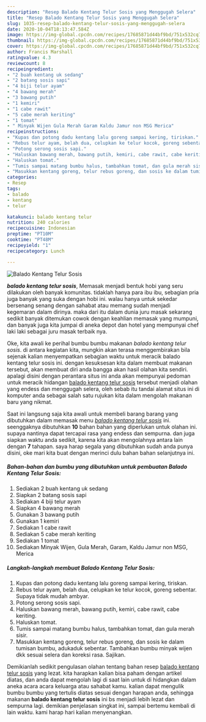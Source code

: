 ```yaml
---
description: "Resep Balado Kentang Telur Sosis yang Menggugah Selera"
title: "Resep Balado Kentang Telur Sosis yang Menggugah Selera"
slug: 1035-resep-balado-kentang-telur-sosis-yang-menggugah-selera
date: 2020-10-04T18:13:47.584Z
image: https://img-global.cpcdn.com/recipes/17685871d44bf9bd/751x532cq70/balado-kentang-telur-sosis-foto-resep-utama.jpg
thumbnail: https://img-global.cpcdn.com/recipes/17685871d44bf9bd/751x532cq70/balado-kentang-telur-sosis-foto-resep-utama.jpg
cover: https://img-global.cpcdn.com/recipes/17685871d44bf9bd/751x532cq70/balado-kentang-telur-sosis-foto-resep-utama.jpg
author: Francis Marshall
ratingvalue: 4.3
reviewcount: 8
recipeingredient:
- "2 buah kentang uk sedang"
- "2 batang sosis sapi"
- "4 biji telur ayam"
- "4 bawang merah"
- "3 bawang putih"
- "1 kemiri"
- "1 cabe rawit"
- "5 cabe merah keriting"
- "1 tomat"
- " Minyak Wijen Gula Merah Garam Kaldu Jamur non MSG Merica"
recipeinstructions:
- "Kupas dan potong dadu kentang lalu goreng sampai kering, tiriskan."
- "Rebus telur ayam, belah dua, celupkan ke telur kocok, goreng sebentar. Supaya tidak mudah ambyar."
- "Potong serong sosis sapi."
- "Haluskan bawang merah, bawang putih, kemiri, cabe rawit, cabe keriting."
- "Haluskan tomat."
- "Tumis sampai matang bumbu halus, tambahkan tomat, dan gula merah sisir."
- "Masukkan kentang goreng, telur rebus goreng, dan sosis ke dalam tumisan bumbu, adukaduk sebentar. Tambahkan bumbu minyak wijen dkk sesuai selera dan koreksi rasa. Sajikan."
categories:
- Resep
tags:
- balado
- kentang
- telur

katakunci: balado kentang telur 
nutrition: 240 calories
recipecuisine: Indonesian
preptime: "PT10M"
cooktime: "PT48M"
recipeyield: "1"
recipecategory: Lunch

---
```



![Balado Kentang Telur Sosis](https://img-global.cpcdn.com/recipes/17685871d44bf9bd/751x532cq70/balado-kentang-telur-sosis-foto-resep-utama.jpg)

<b><i>balado kentang telur sosis</i></b>, Memasak menjadi bentuk hobi yang seru dilakukan oleh banyak komunitas. tidaklah hanya para ibu ibu, sebagian pria juga banyak yang suka dengan hobi ini. walau hanya untuk sekedar bersenang senang dengan sahabat atau memang sudah menjadi kegemaran dalam dirinya. maka dari itu dalam dunia juru masak sekarang sedikit banyak ditemukan cowok dengan keahlian memasak yang mumpuni, dan banyak juga kita jumpai di aneka depot dan hotel yang mempunyai chef laki laki sebagai juru masak terbaik nya.

Oke, kita awali ke perihal bumbu bumbu makanan <i>balado kentang telur sosis</i>. di antara kegiatan kita, mungkin akan terasa menggembirakan bila sejenak kalian menyempatkan sebagian waktu untuk meracik balado kentang telur sosis ini. dengan kesuksesan kita dalam membuat makanan tersebut, akan membuat diri anda bangga akan hasil olahan kita sendiri. apalagi disini dengan perantara situs ini anda akan mempunyai pedoman untuk meracik hidangan <u>balado kentang telur sosis</u> tersebut menjadi olahan yang endess dan menggugah selera, oleh sebab itu tandai alamat situs ini di komputer anda sebagai salah satu rujukan kita dalam mengolah makanan baru yang nikmat.




Saat ini langsung saja kita awali untuk membeli barang barang yang dibutuhkan dalam memasak menu <u><i>balado kentang telur sosis</i></u> ini. seenggaknya dibutuhkan <b>10</b> bahan bahan yang diperlukan untuk olahan ini. supaya nantinya dapat tercapai rasa yang endess dan sempurna. dan juga siapkan waktu anda sedikit, karena kita akan mengolahnya antara lain dengan <b>7</b> tahapan. saya harap segala yang dibutuhkan sudah anda punya disini, oke mari kita buat dengan merinci dulu bahan bahan selanjutnya ini.

<!--inarticleads1-->

##### Bahan-bahan dan bumbu yang dibutuhkan untuk pembuatan Balado Kentang Telur Sosis:

1. Sediakan 2 buah kentang uk sedang
1. Siapkan 2 batang sosis sapi
1. Sediakan 4 biji telur ayam
1. Siapkan 4 bawang merah
1. Gunakan 3 bawang putih
1. Gunakan 1 kemiri
1. Sediakan 1 cabe rawit
1. Sediakan 5 cabe merah keriting
1. Sediakan 1 tomat
1. Sediakan  Minyak Wijen, Gula Merah, Garam, Kaldu Jamur non MSG, Merica




<!--inarticleads2-->

##### Langkah-langkah membuat Balado Kentang Telur Sosis:

1. Kupas dan potong dadu kentang lalu goreng sampai kering, tiriskan.
1. Rebus telur ayam, belah dua, celupkan ke telur kocok, goreng sebentar. Supaya tidak mudah ambyar.
1. Potong serong sosis sapi.
1. Haluskan bawang merah, bawang putih, kemiri, cabe rawit, cabe keriting.
1. Haluskan tomat.
1. Tumis sampai matang bumbu halus, tambahkan tomat, dan gula merah sisir.
1. Masukkan kentang goreng, telur rebus goreng, dan sosis ke dalam tumisan bumbu, adukaduk sebentar. Tambahkan bumbu minyak wijen dkk sesuai selera dan koreksi rasa. Sajikan.




Demikianlah sedikit pengulasan olahan tentang bahan resep <u>balado kentang telur sosis</u> yang lezat. kita harapkan kalian bisa paham dengan artikel diatas, dan anda dapat mengolah lagi di saat lain untuk di hidangkan dalam aneka acara acara keluarga atau sahabat kamu. kalian dapat mengulik bumbu bumbu yang tertulis diatas sesuai dengan harapan anda, sehingga makanan <b>balado kentang telur sosis</b> ini bs menjadi lebih lezat dan sempurna lagi. demikian penjelasan singkat ini, sampai bertemu kembali di lain waktu. kami harap hari kalian menyenangkan.
